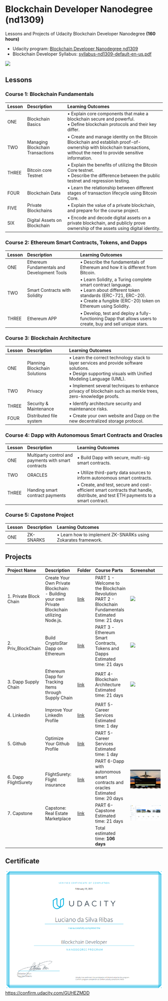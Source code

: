 
# Blockchain Developer Nanodegree (nd1309)

Lessons and Projects of Udacity Blockchain Developer Nanodegree **(160 hours)**
- Udacity program: [Blockchain Developer Nanodegree nd1309](https://www.udacity.com/course/blockchain-developer-nanodegree--nd1309)
- Blockchain Developer Syllabus: [syllabus-nd1309-default-en-us.pdf](https://s3-us-west-2.amazonaws.com/udacity-printer/production/syllabus/syllabus-nd1309-default-en-us.pdf)

![](resources/blockchainhiringmanager.png)


## Lessons


### Course 1: Blockchain Fundamentals

| Lesson | Description | Learning Outcomes |
|:------|:---------|:-------|
| ONE | Blockchain Basics | • Explain core components that make a blockchain secure and powerful. <br>• Define blockchain protocols and their key differ. |
| TWO | Managing Blockchain Transactions | • Create and manage identity on the Bitcoin Blockchain and  establish proof-of-ownership with blockchain transactions, without the need to provide sensitive information. |
| THREE | Bitcoin core Testnet | • Explain the benefits of utilizing the Bitcoin Core testnet.<br>• Describe the difference between the public testnet and regression testing. |
| FOUR | Blockchain Data | • Learn the relationship between different stages of transaction lifecycle using Bitcoin Core. |
| FIVE | Private Blockchains | • Explain the value of a private blockchain, and prepare for the course project. |
|SIX | Digital Assets on Blockchain | • Encode and decode digital assets on a private blockchain, and publicly prove ownership of the assets using digital identity. |

### Course 2: Ethereum Smart Contracts, Tokens, and Dapps

| Lesson | Description | Learning Outcomes |
|:------|:---------|:-------|
| ONE | Ethereum Fundamentals and Development Tools | • Describe the fundamentals of Ethereum and how it is different from Bitcoin.<br> | • Build, compile, deploy, and test smart contracts using remix, ganache, truffle, and infura. |
| TWO | Smart Contracts with Solidity |• Learn Solidity, a Turing complete smart contract language.<br> • Learn about different token standards (ERC-721, ERC-20).<br> • Create a fungible (ERC-20) token on Ethereum using Solidity. |
| THREE | Ethereum APP | • Develop, test and deploy a fully-functioning Dapp that allows users to create, buy and sell unique stars. |

### Course 3: Blockchain Architecture

| Lesson | Description | Learning Outcomes |
|:------|:---------|:-------|
| ONE | Planning Blockchain Solutions | • Learn the correct technology stack to layer services and provide software solutions.<br>• Design supporting visuals with Unified Modeling Language (UML). |
| TWO | Privacy | • Implement several techniques to enhance privacy of blockchain such as merkle trees, zero-knowledge proofs. |
| THREE | Security & Maintenance | • Identify architecture security and maintenance risks. |
| FOUR | Distributed file system | • Create your own website and Dapp on the new decentralized storage protocol. |

### Course 4: Dapp with Autonomous Smart Contracts and Oracles

| Lesson | Description | Learning Outcomes |
|:------|:---------|:-------|
| ONE | Multiparty control and payments with smart contracts | • Build Dapp with secure, multi-sig smart contracts. |
| TWO | ORACLES | • Utilize third-party data sources to inform autonomous smart contracts. |
| THREE | Handing smart contract payments | • Create, and test, secure and cost-efficient smart contracts that handle, distribute, and test ETH payments to a smart contract. |

### Course 5: Capstone Project

| Lesson | Description | Learning Outcomes |
|:------|:---------|:-------|
| ONE | ZK-SNARKS | • Learn how to implement ZK-SNARKs using Zokarates framework. |

## Projects

| Project Name | Description | Folder | Course Parts | Screenshot |
|:------|:---------|:-------|:------|:------|
| 1. Private Block Chain | Create Your Own Private Blockchain:<br> - Building your own Private Blockchain utilizing Node.js. | [link](./project_1_v2) | PART 1 - Welcome to the Blockchain Revolution<br>PART 2 - Blockchain Fundamentals<br>Estimated time: 21 days | ![](https://s3.amazonaws.com/video.udacity-data.com/topher/2019/April/5ca362b9_retrieve-stars/retrieve-stars.png) |
| 2. Priv_BlockChain | Build CryptoStar Dapp on Ethereum | [link](./project_2_CryptoStar_Dapp_on_Ethereum) | PART 3 -Ethereum Smart Contracts, Tokens and Dapps<br>Estimated time: 21 days | ![](https://github.com/lucribas/udacity-blockchaindev-nanodegree/raw/master/project_2_CryptoStar_Dapp_on_Ethereum/docs/scr_02.png) |
| 3. Dapp Supply Chain | Ethereum Dapp for Tracking Items through Supply Chain | [link](https://github.com/lucribas/udacity-blockchaindev-nanodegree/tree/master/project_3_Dapp_Supply_Chain) | PART 4-Blockchain Architecture<br>Estimated time: 21 days | ![](https://github.com/lucribas/udacity-blockchaindev-nanodegree/raw/master/project_3_Dapp_Supply_Chain/contracts/docs/frontend_1.png) |
| 4. Linkedin | Improve Your LinkedIn Profile | [link](https://www.linkedin.com/in/lucianoribas/) | PART 5-Career Services<br>Estimated time: 1 day |
| 5. Github | Optimize Your Github Profile | [link](https://github.com/lucribas) | PART 5-Career Services<br>Estimated time: 1 day |
| 6. Dapp FlightSurety | FlightSurety:  Flight insurance| [link](https://github.com/lucribas/FlightSurety) | PART 6-Dapp with autonomous smart contracts and oracles<br>Estimated time: 20 days | ![](https://github.com/lucribas/FlightSurety/raw/master/docs/w8.png) |
| 7. Capstone | Capstone: Real Estate Marketplace | [link](https://github.com/lucribas/Blockchain-Capstone) | PART 6-Capstone<br>Estimated time: 21 days | ![](https://github.com/lucribas/Blockchain-Capstone/raw/master/docs/o1.png) |
|  |  |  | Total estimated time: **106 days** |


## Certificate

![](resources/lus_blockdev.png)
https://confirm.udacity.com/GUHEZMDD

